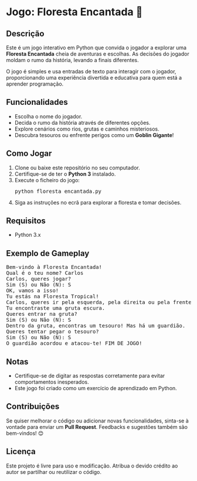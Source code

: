 <h1>Jogo: Floresta Encantada 🌳</h1>

<h2>Descrição</h2>
<p>Este é um jogo interativo em Python que convida o jogador a explorar uma <strong>Floresta Encantada</strong> cheia de aventuras e escolhas. As decisões do jogador moldam o rumo da história, levando a finais diferentes.</p>
<p>O jogo é simples e usa entradas de texto para interagir com o jogador, proporcionando uma experiência divertida e educativa para quem está a aprender programação.</p>

<h2>Funcionalidades</h2>
<ul>
    <li>Escolha o nome do jogador.</li>
    <li>Decida o rumo da história através de diferentes opções.</li>
    <li>Explore cenários como rios, grutas e caminhos misteriosos.</li>
    <li>Descubra tesouros ou enfrente perigos como um <strong>Goblin Gigante</strong>!</li>
</ul>

<h2>Como Jogar</h2>
<ol>
    <li>Clone ou baixe este repositório no seu computador.</li>
    <li>Certifique-se de ter o <strong>Python 3</strong> instalado.</li>
    <li>Execute o ficheiro do jogo:</li>
    <pre>python floresta_encantada.py</pre>
    <li>Siga as instruções no ecrã para explorar a floresta e tomar decisões.</li>
</ol>

<h2>Requisitos</h2>
<ul>
    <li>Python 3.x</li>
</ul>

<h2>Exemplo de Gameplay</h2>
<pre>
Bem-vindo à Floresta Encantada!
Qual é o teu nome? Carlos
Carlos, queres jogar?
Sim (S) ou Não (N): S
OK, vamos a isso!
Tu estás na Floresta Tropical!
Carlos, queres ir pela esquerda, pela direita ou pela frente? direita
Tu encontraste uma gruta escura.
Queres entrar na gruta?
Sim (S) ou Não (N): S
Dentro da gruta, encontras um tesouro! Mas há um guardião.
Queres tentar pegar o tesouro?
Sim (S) ou Não (N): S
O guardião acordou e atacou-te! FIM DE JOGO!
</pre>

<h2>Notas</h2>
<ul>
    <li>Certifique-se de digitar as respostas corretamente para evitar comportamentos inesperados.</li>
    <li>Este jogo foi criado como um exercício de aprendizado em Python.</li>
</ul>

<h2>Contribuições</h2>
<p>Se quiser melhorar o código ou adicionar novas funcionalidades, sinta-se à vontade para enviar um <strong>Pull Request</strong>. Feedbacks e sugestões também são bem-vindos! 😊</p>

<h2>Licença</h2>
<p>Este projeto é livre para uso e modificação. Atribua o devido crédito ao autor se partilhar ou reutilizar o código.</p>
